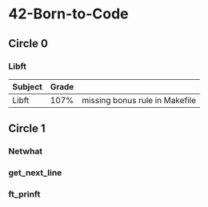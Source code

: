 # 42-Born-to-Code

## Circle 0
### Libft

| Subject | Grade |  | 
| ---------- | :--------- | :----------:
| Libft | 107% | missing bonus rule in Makefile |

## Circle 1
### Netwhat

### get_next_line

### ft_prinft
